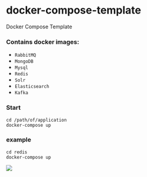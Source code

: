 # docker-compose-template
Docker Compose Template

### Contains docker images:
- `RabbitMQ`
- `MongoDB`
- `Mysql`
- `Redis`
- `Solr`
- `Elasticsearch`
- `Kafka`

### Start
`cd /path/of/application`  
`docker-compose up`

### example
`cd redis`  
`docker-compose up`

![](https://i.imgur.com/zmkqg3U.png)
